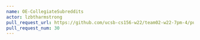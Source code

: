 ```yaml
---
name: OE-CollegiateSubreddits
actor: lzbtharmstrong
pull_request_url: https://github.com/ucsb-cs156-w22/team02-w22-7pm-4/pull/30
pull_request_num: 30
---
```

